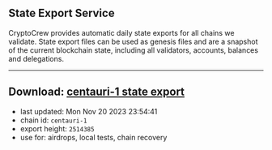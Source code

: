 ## State Export Service
CryptoCrew provides automatic daily state exports for all chains we validate. State export files can be used as genesis files and are a snapshot of the current blockchain state, including all validators, accounts, balances and delegations.

---
**Download: [centauri-1 state export](https://dl.ccvalidators.com/SERVICE/composable/centauri-1_export_2514385.json)**
---

- last updated: Mon Nov 20 2023 23:54:41
- chain id: `centauri-1`
- export height: `2514385`
- use for: airdrops, local tests, chain recovery

